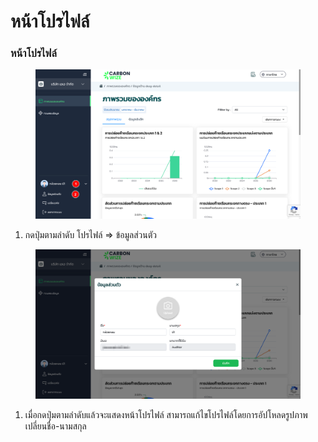 # หน้าโปรไฟล์

### หน้าโปรไฟล์

<figure><img src="../.gitbook/assets/image (18) (1).png" alt=""><figcaption></figcaption></figure>

1. กดปุ่มตามลำดับ โปรไฟล์ => ข้อมูลส่วนตัว



<figure><img src="../.gitbook/assets/image (19).png" alt=""><figcaption></figcaption></figure>

1. เมื่อกดปุ่มตามลำดับแล้วจะแสดงหน้าโปรไฟล์ สามารถแก้ไขโปรไฟล์โดยการอัปโหลดรูปภาพ เปลี่ยนชื่อ-นามสกุล
